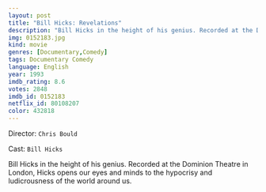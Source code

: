 ```yaml
---
layout: post
title: "Bill Hicks: Revelations"
description: "Bill Hicks in the height of his genius. Recorded at the Dominion Theatre in London, Hicks opens our eyes and minds to the hypocrisy and ludicrousness of the world around us..."
img: 0152183.jpg
kind: movie
genres: [Documentary,Comedy]
tags: Documentary Comedy 
language: English
year: 1993
imdb_rating: 8.6
votes: 2848
imdb_id: 0152183
netflix_id: 80108207
color: 432818
---
```

Director: `Chris Bould`  

Cast: `Bill Hicks` 

Bill Hicks in the height of his genius. Recorded at the Dominion Theatre in London, Hicks opens our eyes and minds to the hypocrisy and ludicrousness of the world around us.